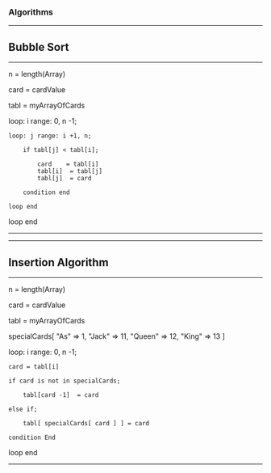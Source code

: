 ### Algorithms

---

## Bubble Sort

---

n = length(Array)

card = cardValue

tabl = myArrayOfCards

loop: i range: 0, n -1;

    loop: j range: i +1, n;

        if tabl[j] < tabl[i];

            card    = tabl[i]
            tabl[i]  = tabl[j]
            tabl[j]  = card
        
        condition end

    loop end

loop end


---


---

## Insertion Algorithm

---

n = length(Array)

card = cardValue

tabl = myArrayOfCards

specialCards[
    "As" => 1,
    "Jack" => 11,
    "Queen" => 12,
    "King" => 13
]

loop: i range: 0, n -1;

    card = tabl[i]

    if card is not in specialCards;

        tabl[card -1]  = card

    else if;

        tabl[ specialCards[ card ] ] = card

    condition End

loop end


---